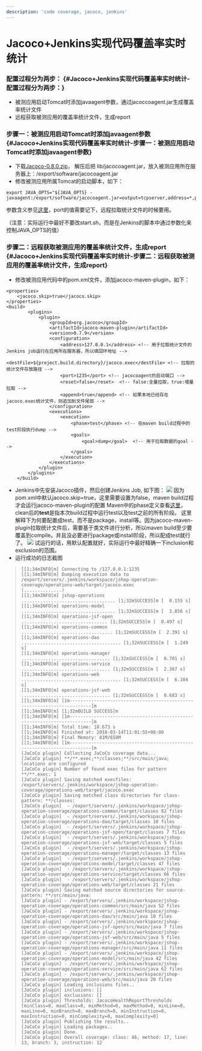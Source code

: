 ```yaml
---
description: 'code coverage, jacoco, jenkins'
---
```


# Jacoco+Jenkins实现代码覆盖率实时统计

### 配置过程分为两步： {#Jacoco+Jenkins实现代码覆盖率实时统计-配置过程分为两步：}

* 被测应用启动Tomcat时添加javaagent参数，通过jacoccoagent.jar生成覆盖率统计文件
* 远程获取被测应用的覆盖率统计文件，生成report

### 步骤一：被测应用启动Tomcat时添加javaagent参数 {#Jacoco+Jenkins实现代码覆盖率实时统计-步骤一：被测应用启动Tomcat时添加javaagent参数}

* 下载[Jacoco-0.8.0.zip](http://search.maven.org/remotecontent?filepath=org/jacoco/jacoco/0.8.0/jacoco-0.8.0.zip)，  解压后把 lib/jacocoagent.jar，放入被测应用所在服务器上：/export/software/jacocoagent.jar
* 修改被测应用所属Tomcat的启动脚本，如下：

```text
export JAVA_OPTS="${JAVA_OPTS} -javaagent:/export/software/jacocoagent.jar=output=tcpserver,address=*,port=1235"
```

参数含义参见[这里](http://www.jacoco.org/jacoco/trunk/doc/agent.html)，port的值需要记下，远程拉取统计文件的时候要用。

（注意：实际运行中最好不要改start.sh，而是在Jenkins的脚本中通过参数化来控制JAVA\_OPTS的值）

### 步骤二：远程获取被测应用的覆盖率统计文件，生成report {#Jacoco+Jenkins实现代码覆盖率实时统计-步骤二：远程获取被测应用的覆盖率统计文件，生成report}

* 修改被测应用代码中的pom.xml文件，添加jacoco-maven-plugin，如下：

```markup
<properties>
    <jacoco.skip>true</jacoco.skip>
</properties>
<build>
        <plugins>
            <plugin>
                <groupId>org.jacoco</groupId>
                <artifactId>jacoco-maven-plugin</artifactId>
                <version>0.7.9</version>
                <configuration>
                    <address>127.0.0.1</address> <!-- 用于拉取统计文件的Jenkins job运行在应用所在服务器，所以填回环地址 -->
                    <destFile>${project.build.directory}/jacoco.exec</destFile> <!-- 拉取的统计文件存放路径 -->
                    <port>1235</port> <!-- jacocoagent的启动端口 -->
                    <reset>false</reset>  <!-- false:全量拉取，true:增量拉取 -->
                    <append>true</append> <!-- 如果本地已经存在jacoco.exec统计文件，则追加到文件尾部 -->
                </configuration>
                <executions>
                    <execution>
                        <phase>test</phase> <!-- 在maven build过程中的test阶段执行dump -->
                        <goals>
                            <goal>dump</goal>  <!-- 用于拉取数据的goal -->
                        </goals>
                    </execution>
                </executions>
            </plugin>
        </plugins>
    </build>
```



* Jenkins中先安装Jacoco插件，然后创建Jenkins Job, 如下图： ![](https://cf.jd.com/download/attachments/109442784/image2018-3-14%2019%3A15%3A23.png?version=1&modificationDate=1527649989000&api=v2) 因为pom.xml中默认jacoco.skip=true，这里需要设置为false，maven build过程才会运行jacoco-maven-plugin的配置 Maven中的phase定义查看[这里](https://maven.apache.org/guides/introduction/introduction-to-the-lifecycle.html)，clean后的**test**是指本次build过程中运行test以及test之前的所有阶段。 这里解释下为何要配置成test，而不是package，install等。因为jacoco-maven-plugin拉取统计文件后，需要基于类文件进行分析，所以maven build至少要覆盖到compile。并且没必要进行package或install阶段，所以配成test就行了。  ![](https://cf.jd.com/download/attachments/109442784/image2018-3-14%2019%3A26%3A4.png?version=1&modificationDate=1527649989000&api=v2) 试运行的话，用默认配置就好，实际运行中最好精确一下inclusion和exclusion的范围。  
* 运行成功的日志截图

> ```text
> [[1;34mINFO[m] Connecting to /127.0.0.1:1235
> [[1;34mINFO[m] Dumping execution data to /export/servers/.jenkins/workspace/jshop-operation-coverage/operations-web/target/jacoco.exec
> (..............)
> [[1;34mINFO[m] jshop-operations ................................... [1;32mSUCCESS[m [  0.155 s]
> [[1;34mINFO[m] operations-model ................................... [1;32mSUCCESS[m [  3.856 s]
> [[1;34mINFO[m] operations-jsf-open ................................ [1;32mSUCCESS[m [  0.497 s]
> [[1;34mINFO[m] operations-common .................................. [1;32mSUCCESS[m [  2.391 s]
> [[1;34mINFO[m] operations-dao ..................................... [1;32mSUCCESS[m [  1.249 s]
> [[1;34mINFO[m] operations-manager ................................. [1;32mSUCCESS[m [  0.701 s]
> [[1;34mINFO[m] operations-service ................................. [1;32mSUCCESS[m [  2.367 s]
> [[1;34mINFO[m] operations-web ..................................... [1;32mSUCCESS[m [  6.104 s]
> [[1;34mINFO[m] operations-jsf-web ................................. [1;32mSUCCESS[m [  0.683 s]
> [[1;34mINFO[m] [1m------------------------------------------------------------------------[m
> [[1;34mINFO[m] [1;32mBUILD SUCCESS[m
> [[1;34mINFO[m] [1m------------------------------------------------------------------------[m
> [[1;34mINFO[m] Total time: 18.673 s
> [[1;34mINFO[m] Finished at: 2018-03-14T11:01:55+08:00
> [[1;34mINFO[m] Final Memory: 81M/658M
> [[1;34mINFO[m] [1m------------------------------------------------------------------------[m
> [JaCoCo plugin] Collecting JaCoCo coverage data...
> [JaCoCo plugin] **/**.exec;**/classes;**/src/main/java; locations are configured
> [JaCoCo plugin] Number of found exec files for pattern **/**.exec: 1
> [JaCoCo plugin] Saving matched execfiles:  /export/servers/.jenkins/workspace/jshop-operation-coverage/operations-web/target/jacoco.exec
> [JaCoCo plugin] Saving matched class directories for class-pattern: **/classes: 
> [JaCoCo plugin]  - /export/servers/.jenkins/workspace/jshop-operation-coverage/operations-common/target/classes 82 files
> [JaCoCo plugin]  - /export/servers/.jenkins/workspace/jshop-operation-coverage/operations-dao/target/classes 10 files
> [JaCoCo plugin]  - /export/servers/.jenkins/workspace/jshop-operation-coverage/operations-jsf-open/target/classes 7 files
> [JaCoCo plugin]  - /export/servers/.jenkins/workspace/jshop-operation-coverage/operations-jsf-web/target/classes 5 files
> [JaCoCo plugin]  - /export/servers/.jenkins/workspace/jshop-operation-coverage/operations-manager/target/classes 13 files
> [JaCoCo plugin]  - /export/servers/.jenkins/workspace/jshop-operation-coverage/operations-model/target/classes 47 files
> [JaCoCo plugin]  - /export/servers/.jenkins/workspace/jshop-operation-coverage/operations-service/target/classes 66 files
> [JaCoCo plugin]  - /export/servers/.jenkins/workspace/jshop-operation-coverage/operations-web/target/classes 21 files
> [JaCoCo plugin] Saving matched source directories for source-pattern: **/src/main/java: 
> [JaCoCo plugin] - /export/servers/.jenkins/workspace/jshop-operation-coverage/operations-common/src/main/java 52 files
> [JaCoCo plugin] - /export/servers/.jenkins/workspace/jshop-operation-coverage/operations-dao/src/main/java 10 files
> [JaCoCo plugin] - /export/servers/.jenkins/workspace/jshop-operation-coverage/operations-jsf-open/src/main/java 7 files
> [JaCoCo plugin] - /export/servers/.jenkins/workspace/jshop-operation-coverage/operations-jsf-web/src/main/java 5 files
> [JaCoCo plugin] - /export/servers/.jenkins/workspace/jshop-operation-coverage/operations-manager/src/main/java 11 files
> [JaCoCo plugin] - /export/servers/.jenkins/workspace/jshop-operation-coverage/operations-model/src/main/java 42 files
> [JaCoCo plugin] - /export/servers/.jenkins/workspace/jshop-operation-coverage/operations-service/src/main/java 62 files
> [JaCoCo plugin] - /export/servers/.jenkins/workspace/jshop-operation-coverage/operations-web/src/main/java 20 files
> [JaCoCo plugin] Loading inclusions files..
> [JaCoCo plugin] inclusions: []
> [JaCoCo plugin] exclusions: []
> [JaCoCo plugin] Thresholds: JacocoHealthReportThresholds [minClass=0, maxClass=0, minMethod=0, maxMethod=0, minLine=0, maxLine=0, minBranch=0, maxBranch=0, minInstruction=0, maxInstruction=0, minComplexity=0, maxComplexity=0]
> [JaCoCo plugin] Publishing the results..
> [JaCoCo plugin] Loading packages..
> [JaCoCo plugin] Done.
> [JaCoCo plugin] Overall coverage: class: 46, method: 17, line: 13, branch: 3, instruction: 12
> ```



